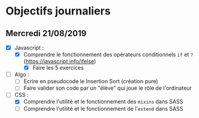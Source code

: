# Objectifs journaliers

## Mercredi 21/08/2019


* [x] Javascript :
  * [x] Comprendre le fonctionnement des opérateurs conditionnels `if` et `?` (https://javascript.info/ifelse)
    * [x] Faire les 5 exercices

* [ ] Algo : 
  * [ ] Ecrire en pseudocode le Insertion Sort (création pure)
  * [ ] Faire valider son code par un "élève" qui joue le rôle de l'ordinateur

* [ ] CSS : 
  * [x] Comprendre l'utilité et le fonctionnement des `mixins` dans SASS
  * [ ] Comprendre l'utilité et le fonctionnement de l'`extend` dans SASS 
